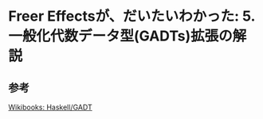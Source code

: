 Freer Effectsが、だいたいわかった: 5. 一般化代数データ型(GADTs)拡張の解説
=========================================================================

参考
----

[Wikibooks: Haskell/GADT](https://en.wikibooks.org/wiki/Haskell/GADT)
